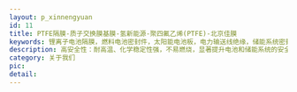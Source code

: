 ```yaml
---
layout: p_xinnengyuan
id: 11
title: PTFE隔膜-质子交换膜基膜-氢新能源-聚四氟乙烯(PTFE)-北京佳膜
keywords: 锂离子电池隔膜，燃料电池密封件，太阳能电池板，电力输送线绝缘，储能系统密封件，风能润滑材料，质子交换膜，电解液输送软管，电磁波屏蔽材料，新能源减速器油封，耐腐蚀性，绝缘性能，高温耐受性，低摩擦系数，隔膜材料，密封性能，亲水性/疏水性，高性能复合膜，导电复合材料，高效绝缘，锂离子电池：用于隔膜材料，提高电池的安全性和性能。燃料电池，太阳能电池，风能，电力传输储能系统，储氢，储能，电解水制氢，环保，gore-tex
description: 高安全性：耐高温、化学稳定性强，不易燃烧，显著提升电池和储能系统的安全性。高性能：作为电极粘结剂和隔膜材料，增强电池性能，延长使用寿命。多功能性：兼具耐腐蚀、低摩擦、绝缘等特性，适用于多种新能源应用场景，如燃料电池、太阳能电池、风能润滑和电力传输。环保与高效：无溶剂工艺减少环境污染，同时提升生产效率。可持续性：长寿命和高稳定性降低维护成本，符合新能源行业的环保和高效要求。PTFE凭借这些优势，成为新能源领域不可或缺的高性能材料，推动了行业的技术进步和可持续发展。
category: 关于我们
pic: 
detail:  
---
```


